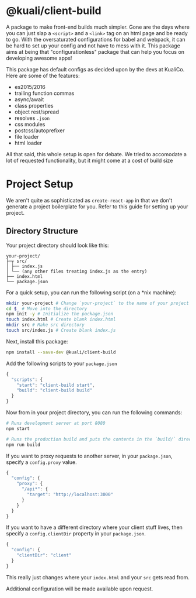 # @kuali/client-build

A package to make front-end builds much simpler. Gone are the days where you can
just slap a `<script>` and a `<link>` tag on an html page and be ready to go.
With the oversaturated configurations for babel and webpack, it can be hard to
set up your config and not have to mess with it. This package aims at being that
"configurationless" package that can help you focus on developing awesome apps!

This package has default configs as decided upon by the devs at KualiCo. Here
are some of the features:

- es2015/2016
- trailing function commas
- async/await
- class properties
- object rest/spread
- resolves `.json`
- css modules
- postcss/autoprefixer
- file loader
- html loader

All that said, this whole setup is open for debate. We tried to accomodate a lot
of requested functionality, but it might come at a cost of build size

# Project Setup

We aren't quite as sophisticated as `create-react-app` in that we don't generate
a project boilerplate for you. Refer to this guide for setting up your project.

## Directory Structure

Your project directory should look like this:

```
your-project/
├─┬ src/
│ ├── index.js
│ └── (any other files treating index.js as the entry)
├── index.html
└── package.json
```

For a quick setup, you can run the following script (on a *nix machine):

```sh
mkdir your-project # Change `your-project` to the name of your project
cd $_ # Move into the directory
npm init -y # Initialize the package.json
touch index.html # Create blank index.html
mkdir src # Make src directory
touch src/index.js # Create blank index.js
```

Next, install this package:

```sh
npm install --save-dev @kuali/client-build
```

Add the following scripts to your `package.json`

```js
{
  "scripts": {
    "start": "client-build start",
    "build": "client-build build"
  }
}
```

Now from in your project directory, you can run the following commands:

```sh
# Runs development server at port 8080
npm start
```

```sh
# Runs the production build and puts the contents in the `build/` directory
npm run build
```

If you want to proxy requests to another server, in your `package.json`, specify
a `config.proxy` value.

```js
{
  "config": {
    "proxy": {
      "/api*": {
        "target": "http://localhost:3000"
      }
    }
  }
}
```

If you want to have a different directory where your client stuff lives, then
specify a `config.clientDir` property in your `package.json`.

```js
{
  "config": {
    "clientDir": "client"
  }
}
```

This really just changes where your `index.html` and your `src` gets read from.

Additional configuration will be made available upon request.
